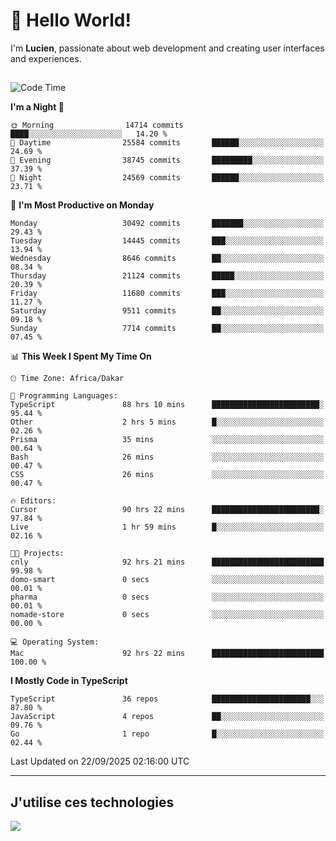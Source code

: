 # 👋 Hello World!

I'm **Lucien**, passionate about web development and creating user interfaces and experiences.

##

<!--START_SECTION:waka-->
![Code Time](http://img.shields.io/badge/Code%20Time-3%2C817%20hrs%2030%20mins-blue)

**I'm a Night 🦉** 

```text
🌞 Morning                14714 commits       ████░░░░░░░░░░░░░░░░░░░░░   14.20 % 
🌆 Daytime                25584 commits       ██████░░░░░░░░░░░░░░░░░░░   24.69 % 
🌃 Evening                38745 commits       █████████░░░░░░░░░░░░░░░░   37.39 % 
🌙 Night                  24569 commits       ██████░░░░░░░░░░░░░░░░░░░   23.71 % 
```
📅 **I'm Most Productive on Monday** 

```text
Monday                   30492 commits       ███████░░░░░░░░░░░░░░░░░░   29.43 % 
Tuesday                  14445 commits       ███░░░░░░░░░░░░░░░░░░░░░░   13.94 % 
Wednesday                8646 commits        ██░░░░░░░░░░░░░░░░░░░░░░░   08.34 % 
Thursday                 21124 commits       █████░░░░░░░░░░░░░░░░░░░░   20.39 % 
Friday                   11680 commits       ███░░░░░░░░░░░░░░░░░░░░░░   11.27 % 
Saturday                 9511 commits        ██░░░░░░░░░░░░░░░░░░░░░░░   09.18 % 
Sunday                   7714 commits        ██░░░░░░░░░░░░░░░░░░░░░░░   07.45 % 
```


📊 **This Week I Spent My Time On** 

```text
🕑︎ Time Zone: Africa/Dakar

💬 Programming Languages: 
TypeScript               88 hrs 10 mins      ████████████████████████░   95.44 % 
Other                    2 hrs 5 mins        █░░░░░░░░░░░░░░░░░░░░░░░░   02.26 % 
Prisma                   35 mins             ░░░░░░░░░░░░░░░░░░░░░░░░░   00.64 % 
Bash                     26 mins             ░░░░░░░░░░░░░░░░░░░░░░░░░   00.47 % 
CSS                      26 mins             ░░░░░░░░░░░░░░░░░░░░░░░░░   00.47 % 

🔥 Editors: 
Cursor                   90 hrs 22 mins      ████████████████████████░   97.84 % 
Live                     1 hr 59 mins        █░░░░░░░░░░░░░░░░░░░░░░░░   02.16 % 

🐱‍💻 Projects: 
cnly                     92 hrs 21 mins      █████████████████████████   99.98 % 
domo-smart               0 secs              ░░░░░░░░░░░░░░░░░░░░░░░░░   00.01 % 
pharma                   0 secs              ░░░░░░░░░░░░░░░░░░░░░░░░░   00.01 % 
nomade-store             0 secs              ░░░░░░░░░░░░░░░░░░░░░░░░░   00.00 % 

💻 Operating System: 
Mac                      92 hrs 22 mins      █████████████████████████   100.00 % 
```

**I Mostly Code in TypeScript** 

```text
TypeScript               36 repos            ██████████████████████░░░   87.80 % 
JavaScript               4 repos             ██░░░░░░░░░░░░░░░░░░░░░░░   09.76 % 
Go                       1 repo              █░░░░░░░░░░░░░░░░░░░░░░░░   02.44 % 
```




 Last Updated on 22/09/2025 02:16:00 UTC
<!--END_SECTION:waka-->
---

## J'utilise ces technologies

<p align="left">
  <a href="https://skillicons.dev">
    <img src="https://skillicons.dev/icons?i=ts,js,go,ruby,css,scss,tailwind,react,vite,nextjs,docker,figma,ableton" />
  </a>
</p>

